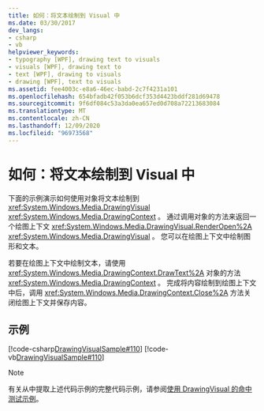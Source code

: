 ```yaml
---
title: 如何：将文本绘制到 Visual 中
ms.date: 03/30/2017
dev_langs:
- csharp
- vb
helpviewer_keywords:
- typography [WPF], drawing text to visuals
- visuals [WPF], drawing text to
- text [WPF], drawing to visuals
- drawing [WPF], text to visuals
ms.assetid: fee4003c-e8a6-46ec-babd-2c7f4231a101
ms.openlocfilehash: 654bfadb42f053b6dcf353d4423bddf281d69478
ms.sourcegitcommit: 9f6df084c53a3da0ea657ed0d708a72213683084
ms.translationtype: MT
ms.contentlocale: zh-CN
ms.lasthandoff: 12/09/2020
ms.locfileid: "96973568"
---
```

# <a name="how-to-draw-text-to-a-visual"></a>如何：将文本绘制到 Visual 中
下面的示例演示如何使用对象将文本绘制到 <xref:System.Windows.Media.DrawingVisual> <xref:System.Windows.Media.DrawingContext> 。 通过调用对象的方法来返回一个绘图上下文 <xref:System.Windows.Media.DrawingVisual.RenderOpen%2A> <xref:System.Windows.Media.DrawingVisual> 。 您可以在绘图上下文中绘制图形和文本。  
  
 若要在绘图上下文中绘制文本，请使用 <xref:System.Windows.Media.DrawingContext.DrawText%2A> 对象的方法 <xref:System.Windows.Media.DrawingContext> 。 完成将内容绘制到绘图上下文中后，调用 <xref:System.Windows.Media.DrawingContext.Close%2A> 方法关闭绘图上下文并保存内容。  
  
## <a name="example"></a>示例  
 [!code-csharp[DrawingVisualSample#110](~/samples/snippets/csharp/VS_Snippets_Wpf/DrawingVisualSample/CSharp/Window1.xaml.cs#110)]
 [!code-vb[DrawingVisualSample#110](~/samples/snippets/visualbasic/VS_Snippets_Wpf/DrawingVisualSample/visualbasic/window1.xaml.vb#110)]  
  
> [!NOTE]
> 有关从中提取上述代码示例的完整代码示例，请参阅[使用 DrawingVisual 的命中测试示例](https://github.com/Microsoft/WPF-Samples/tree/master/Visual%20Layer/DrawingVisual)。
